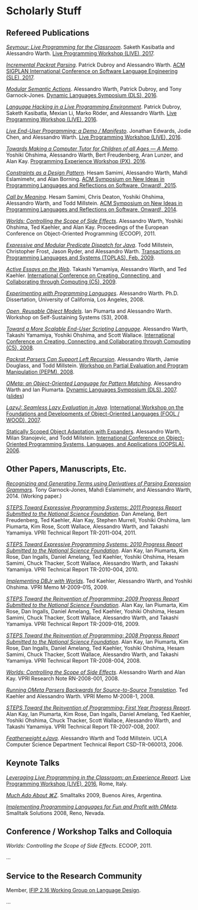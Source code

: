 Scholarly Stuff
===============

Refereed Publications
---------------------

[_Seymour: Live Programming for the Classroom_](https://harc.github.io/seymour-live2017/). Saketh Kasibatla and Alessandro Warth. [Live Programming Workshop (LIVE), 2017](https://2017.splashcon.org/track/live-2017).

[_Incremental Packrat Parsing_](https://ohmlang.github.io/pubs/sle2017/incremental-packrat-parsing.pdf). Patrick Dubroy and Alessandro Warth. [ACM
SIGPLAN International Conference on Software Language Engineering (SLE), 2017](http://www.sleconf.org/2017/).

[_Modular Semantic Actions_](https://ohmlang.github.io/pubs/dls2016/modular-semantic-actions.pdf). Alessandro Warth, Patrick Dubroy, and Tony Garnock-Jones.
[Dynamic Languages Symposium (DLS), 2016](http://dynamic-languages-symposium.org/dls-16/).

[_Language Hacking in a Live Programming Environment_](https://ohmlang.github.io/pubs/live2016/). Patrick Dubroy, Saketh Kasibatla,
Mexian Li, Marko Röder, and Alessandro Warth. [Live Programming Workshop (LIVE), 2016](https://2016.ecoop.org/track/LIVE-2016).

[_Live End-User Programming: a Demo / Manifesto_](http://www.chorus-home.org/LIVE16.pdf). Jonathan Edwards, Jodie Chen, and
Alessandro Warth. [Live Programming Workshop (LIVE), 2016](https://2016.ecoop.org/track/LIVE-2016).

[_Towards Making a Computer Tutor for Children of all Ages — A Memo_](http://www.vpri.org/pdf/tr2016002_tutor.pdf). Yoshiki Ohshima, Alessandro Warth, Bert Freudenberg, Aran Lunzer, and Alan Kay. [Programming Experience Workshop (PX), 2016](https://2016.ecoop.org/track/PX-2016).

[_Constraints as a Design Pattern_](papers/constraints-as-design-pattern-onward15.pdf). Hesam Samimi, Alessandro Warth, Mahdi Eslamimehr, and Alan Borning. [ACM Symposium on New Ideas in Programming Languages and Reflections on Software, Onward!, 2015](https://2015.onward-conference.org/track/onward2015-papers).

[_Call by Meaning_](papers/call-by-meaning-onward14.pdf). Hesam Samimi, Chris Deaton, Yoshiki Ohshima, Alessandro Warth, and Todd Millstein. [ACM Symposium on New Ideas in Programming Languages and Reflections on Software, Onward!, 2014](https://2014.onward-conference.org/track/onward2014-papers).

[_Worlds: Controlling the Scope of Side Effects_](http://www.vpri.org/pdf/tr2011001_final_worlds.pdf). Alessandro Warth, Yoshiki Ohshima, Ted Kaehler, and Alan Kay. Proceedings of the European Conference on Object-Oriented Programming (ECOOP), 2011.

[_Expressive and Modular Predicate Dispatch for Java_](http://web.cs.ucla.edu/~todd/research/toplas09.pdf). Todd Millstein, Christopher Frost, Jason Ryder, and Alessandro Warth. [Transactions on Programming Languages and Systems (TOPLAS), Feb. 2009](http://toplas.acm.org/archive.cfm?id=1462166).

[_Active Essays on the Web_](http://www.vpri.org/pdf/tr2009002_active_essays.pdf). Takashi Yamamiya, Alessandro Warth, and Ted Kaehler. [International Conference on Creating, Connecting, and Collaborating through Computing (C5), 2009](http://www.cm.is.ritsumei.ac.jp/c5-09/).

[_Experimenting with Programming Languages_](papers/dissertation.pdf). Alessandro Warth. Ph.D. Dissertation, University of California, Los Angeles, 2008.

[_Open, Reusable Object Models_](http://www.vpri.org/pdf/tr2006003a_objmod.pdf). Ian Piumarta and Alessandro Warth. Workshop on Self-Sustaining Systems (S3), 2008.

[_Toward a More Scalable End-User Scripting Language_](http://www.vpri.org/pdf/tr2008001_scaleLang.pdf). Alessandro Warth, Takashi Yamamiya, Yoshiki Ohshima, and Scott Wallace. [International Conference on Creating, Connecting, and Collaborating through Computing (C5), 2008](http://www.cm.is.ritsumei.ac.jp/c5-08/).

[_Packrat Parsers Can Support Left Recursion_](http://www.vpri.org/pdf/tr2007002_packrat.pdf). Alessandro Warth, Jamie Douglass, and Todd Millstein. [Workshop on Partial Evaluation and Program Manipulation (PEPM), 2008](http://program-transformation.org/PEPM08/WebHome).

[_OMeta: an Object-Oriented Language for Pattern Matching_](http://www.vpri.org/pdf/tr2007003_ometa.pdf). Alessandro Warth and Ian Piumarta. [Dynamic Languages Symposium (DLS), 2007](http://dynamic-languages-symposium.org/dls-07/). ([slides](papers/dls07-slides.pdf))

[_LazyJ: Seamless Lazy Evaluation in Java_](http://foolwood07.cs.uchicago.edu/program/warth.pdf). [International Workshop on the Foundations and Developments of Object-Oriented Languages (FOOL / WOOD), 2007](http://foolwood07.cs.uchicago.edu/).

[Statically Scoped Object Adaptation with Expanders](http://web.cs.ucla.edu/~todd/research/oopsla06a.pdf). Alessandro Warth, Milan Stanojevic, and Todd Millstein. [International Conference on Object-Oriented Programming Systems, Languages, and Applications (OOPSLA), 2006](http://www.oopsla.org/2006/program.html).

Other Papers, Manuscripts, Etc.
-------------------------------

[_Recognizing and Generating Terms using Derivatives of Parsing Expression Grammars_](papers/derivatives-of-pegs.pdf). Tony Garnock-Jones, Mahdi Eslamimehr, and Alessandro Warth, 2014. (Working paper.)

[_STEPS Toward Expressive Programming Systems: 2011 Progress Report Submitted to the National Science Foundation_](http://www.vpri.org/pdf/tr2011004_steps11.pdf). Dan Amelang, Bert Freudenberg, Ted Kaehler, Alan Kay, Stephen Murrell, Yoshiki Ohshima, Iam Piumarta, Kim Rose, Scott Wallace, Alessandro Warth, and Takashi Yamamiya. VPRI Technical Report TR-2011-004, 2011.

[_STEPS Toward Expressive Programming Systems: 2010 Progress Report Submitted to the National Science Foundation_](http://www.vpri.org/pdf/tr2010004_steps10.pdf). Alan Kay, Ian Piumarta, Kim Rose, Dan Ingalls, Daniel Amelang, Ted Kaehler, Yoshiki Ohshima, Hesam Samimi, Chuck Thacker, Scott Wallace, Alessandro Warth, and Takashi Yamamiya. VPRI Technical Report TR-2010-004, 2010.

[_Implementing DBJr with Worlds_](http://www.vpri.org/pdf/m2009015_DBjr.pdf). Ted Kaehler, Alessandro Warth, and Yoshiki Ohshima. VPRI Memo M-2009-015, 2009.

[_STEPS Toward the Reinvention of Programming: 2009 Progress Report Submitted to the National Science Foundation_](http://www.vpri.org/pdf/tr2009016_steps09.pdf). Alan Kay, Ian Piumarta, Kim Rose, Dan Ingalls, Daniel Amelang, Ted Kaehler, Yoshiki Ohshima, Hesam Samimi, Chuck Thacker, Scott Wallace, Alessandro Warth, and Takashi Yamamiya. VPRI Technical Report TR-2009-016, 2009.

[_STEPS Toward the Reinvention of Programming: 2008 Progress Report Submitted to the National Science Foundation_](http://www.vpri.org/pdf/tr2008004_steps08.pdf). Alan Kay, Ian Piumarta, Kim Rose, Dan Ingalls, Daniel Amelang, Ted Kaehler, Yoshiki Ohshima, Hesam Samimi, Chuck Thacker, Scott Wallace, Alessandro Warth, and Takashi Yamamiya. VPRI Technical Report TR-2008-004, 2008.

[_Worlds: Controlling the Scope of Side Effects_](http://www.vpri.org/pdf/rn2008001_worlds.pdf). Alessandro Warth and Alan Kay. VPRI Research Note RN-2008-001, 2008.

[_Running OMeta Parsers Backwards for Source-to-Source Translation_](http://www.vpri.org/pdf/m2008001_parseback.pdf). Ted Kaehler and Alessandro Warth. VPRI Memo M-2008-1, 2008.

[_STEPS Toward the Reinvention of Programming: First Year Progress Report_](http://www.vpri.org/pdf/tr2007008_steps.pdf). Alan Kay, Ian Piumarta, Kim Rose, Dan Ingalls, Daniel Amelang, Ted Kaehler, Yoshiki Ohshima, Chuck Thacker, Scott Wallace, Alessandro Warth, and Takashi Yamamiya. VPRI Technical Report TR-2007-008, 2007.

[_Featherweight eJava_](ftp://ftp.cs.ucla.edu/tech-report/2006-reports/060013.pdf). Alessandro Warth and Todd Millstein. UCLA Computer Science Department Technical Report CSD-TR-060013, 2006.

Keynote Talks
-------------

[_Leveraging Live Programming in the Classroom: an Experience Report_](papers/live2016-slides.pdf). [Live Programming Workshop (LIVE), 2016](https://2016.ecoop.org/track/LIVE-2016), Rome, Italy.

[_Much Ado About ⌘Z_](papers/undo-smalltalks09.pdf). Smalltalks 2009, Buenos Aires, Argentina.

[_Implementing Programming Languages for Fun and Profit with OMeta_](papers/sts08-slides.pdf). Smalltalk Solutions 2008, Reno, Nevada.

Conference / Workshop Talks and Colloquia
-----------------------------------------

_Worlds: Controlling the Scope of Side Effects_. ECOOP, 2011.

...

Service to the Research Community
---------------------------------

Member, [IFIP 2.16 Working Group on Language Design](http://program-transformation.org/WGLD/).

...
